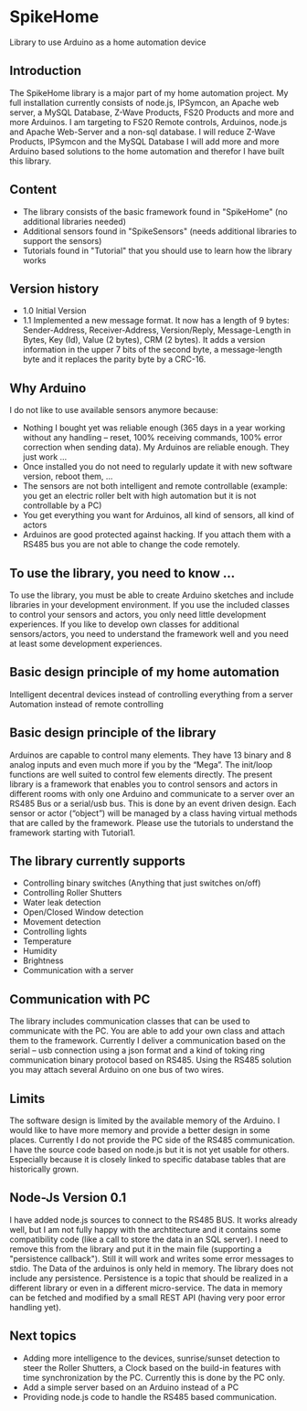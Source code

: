 # SpikeHome

Library to use Arduino as a home automation device

## Introduction

The SpikeHome library is a major part of my home automation project. My full installation currently consists of node.js, IPSymcon, an Apache web server, a MySQL Database, Z-Wave Products, FS20 Products and more and more Arduinos. I am targeting to FS20 Remote controls, Arduinos, node.js and Apache Web-Server and a non-sql database. I will reduce Z-Wave Products, IPSymcon and the MySQL Database
I will add more and more Arduino based solutions to the home automation and therefor I have built this library.

## Content

* The library consists of the basic framework found in "SpikeHome" (no additional libraries needed)
* Additional sensors found in "SpikeSensors" (needs additional libraries to support the sensors)
* Tutorials found in "Tutorial" that you should use to learn how the library works

## Version history

* 1.0 Initial Version
* 1.1 Implemented a new message format. It now has a length of 9 bytes: Sender-Address, Receiver-Address, Version/Reply, Message-Length in Bytes, Key (Id), Value (2 bytes), CRM (2 bytes). It adds a version information in the upper 7 bits of the second byte, a message-length byte and it replaces the parity byte by a CRC-16.

## Why Arduino

I do not like to use available sensors anymore because:

* Nothing I bought yet was reliable enough (365 days in a year working without any handling – reset, 100% receiving commands, 100% error correction when sending data). My Arduinos are reliable enough. They just work …
* Once installed you do not need to regularly update it with new software version, reboot them, …
* The sensors are not both intelligent and remote controllable (example: you get an electric roller belt with high automation but it is not controllable by a PC)
* You get everything you want for Arduinos, all kind of sensors, all kind of actors
* Arduinos are good protected against hacking. If you attach them with a RS485 bus you are not able to change the code remotely.

## To use the library, you need to know …

To use the library, you must be able to create Arduino sketches and include libraries in your development environment. If you use the included classes to control your sensors and actors, you only need little development experiences. If you like to develop own classes for additional sensors/actors, you need to understand the framework well and you need at least some development experiences.

## Basic design principle of my home automation

Intelligent decentral devices instead of controlling everything from a server
Automation instead of remote controlling

## Basic design principle of the library

Arduinos are capable to control many elements. They have 13 binary and 8 analog inputs and even much more if you by the “Mega”. The init/loop functions are well suited to control few elements directly. The present library is a framework that enables you to control sensors and actors in different rooms with only one Arduino and communicate to a server over an RS485 Bus or a serial/usb bus.
This is done by an event driven design. Each sensor or actor (“object”) will be managed by a class having virtual methods that are called by the framework.
Please use the tutorials to understand the framework starting with Tutorial1.

## The library currently supports

* Controlling binary switches (Anything that just switches on/off)
* Controlling Roller Shutters
* Water leak detection
* Open/Closed Window detection
* Movement detection
* Controlling lights
* Temperature
* Humidity
* Brightness
* Communication with a server

## Communication with PC

The library includes communication classes that can be used to communicate with the PC. You are able to add your own class and attach them to the framework.
Currently I deliver a communication based on the serial – usb connection using a json format and a kind of toking ring communication binary protocol based on RS485. Using the RS485 solution you may attach several Arduino on one bus of two wires.

## Limits

The software design is limited by the available memory of the Arduino. I would like to have more memory and provide a better design in some places.
Currently I do not provide the PC side of the RS485 communication. I have the source code based on node.js but it is not yet usable for others. Especially because it is closely linked to specific database tables that are historically grown.

## Node-Js Version 0.1

I have added node.js sources to connect to the RS485 BUS. It works already well, but I am not fully happy with the archtitecture and it contains some compatibility code (like a call to store the data in an SQL server). I need to remove this from the library and put it in the main file (supporting a "persistence callback"). Still it will work and writes some error messages to stdio.
The Data of the arduinos is only held in memory. The library does not include any persistence. Persistence is a topic that should be realized in a different library or even in a different micro-service. The data in memory can be fetched and modified by a small REST API (having very poor error handling yet).

## Next topics

* Adding more intelligence to the devices, sunrise/sunset detection to steer the Roller Shutters, a Clock based on the build-in features with time synchronization by the PC. Currently this is done by the PC only.
* Add a simple server based on an Arduino instead of a PC
* Providing node.js code to handle the RS485 based communication.
